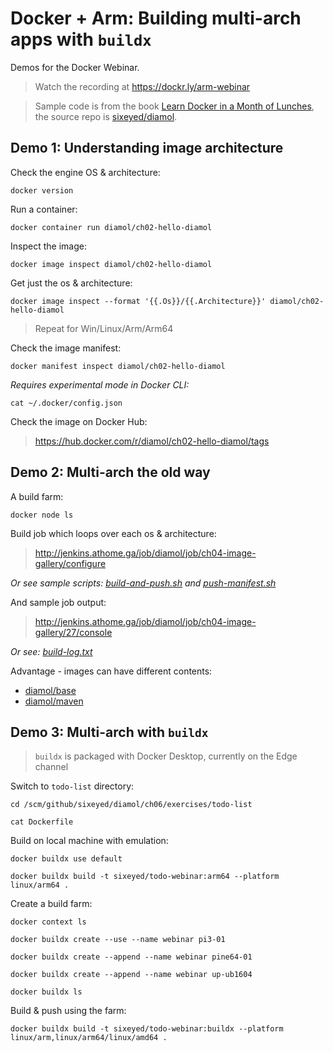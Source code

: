 # Docker + Arm: Building multi-arch apps with `buildx`

Demos for the Docker Webinar.

> Watch the recording at https://dockr.ly/arm-webinar

> Sample code is from the book [Learn Docker in a Month of Lunches](https://www.manning.com/books/learn-docker-in-a-month-of-lunches), the source repo is [sixeyed/diamol](https://github.com/sixeyed/diamol).

## Demo 1: Understanding image architecture

Check the engine OS & architecture:

```
docker version
```

Run a container:

```
docker container run diamol/ch02-hello-diamol
```

Inspect the image:

```
docker image inspect diamol/ch02-hello-diamol
```

Get just the os & architecture:

```
docker image inspect --format '{{.Os}}/{{.Architecture}}' diamol/ch02-hello-diamol
```

> Repeat for Win/Linux/Arm/Arm64

Check the image manifest:

```
docker manifest inspect diamol/ch02-hello-diamol
```

_Requires experimental mode in Docker CLI:_

```
cat ~/.docker/config.json
```

Check the image on Docker Hub:

> https://hub.docker.com/r/diamol/ch02-hello-diamol/tags


## Demo 2: Multi-arch the old way

A build farm:

```
docker node ls
```

Build job which loops over each os & architecture:

> http://jenkins.athome.ga/job/diamol/job/ch04-image-gallery/configure

_Or see sample scripts: [build-and-push.sh](./demo2/build-and-push.sh) and [push-manifest.sh](./demo2/push-manifest.sh)_

And sample job output:

> http://jenkins.athome.ga/job/diamol/job/ch04-image-gallery/27/console

_Or see: [build-log.txt](./demo2/build-log.txt)_

Advantage - images can have different contents:

- [diamol/base](https://github.com/sixeyed/diamol/tree/master/images/base)
- [diamol/maven](https://github.com/sixeyed/diamol/tree/master/images/maven)

## Demo 3: Multi-arch with `buildx`

> `buildx` is packaged with Docker Desktop, currently on the Edge channel

Switch to `todo-list` directory:

```
cd /scm/github/sixeyed/diamol/ch06/exercises/todo-list

cat Dockerfile
```

Build on local machine with emulation:

```
docker buildx use default

docker buildx build -t sixeyed/todo-webinar:arm64 --platform linux/arm64 .
```

Create a build farm:

```
docker context ls

docker buildx create --use --name webinar pi3-01

docker buildx create --append --name webinar pine64-01

docker buildx create --append --name webinar up-ub1604

docker buildx ls
```

Build & push using the farm:

```
docker buildx build -t sixeyed/todo-webinar:buildx --platform linux/arm,linux/arm64/linux/amd64 .
```

